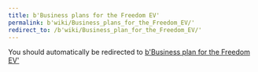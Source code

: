 ```yaml
---
title: b'Business plans for the Freedom EV'
permalink: b'wiki/Business_plans_for_the_Freedom_EV/'
redirect_to: /b'wiki/Business_plan_for_the_Freedom_EV/'
---
```


You should automatically be redirected to [b'Business plan for the Freedom EV'](/b'wiki/Business_plan_for_the_Freedom_EV/')

